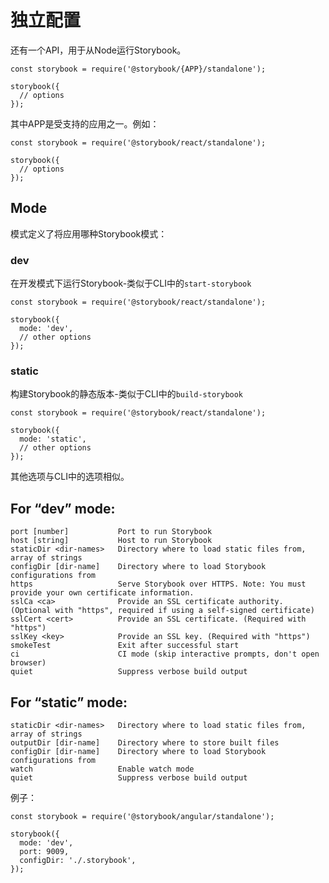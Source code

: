 # 独立配置

还有一个API，用于从Node运行Storybook。

```text
const storybook = require('@storybook/{APP}/standalone');

storybook({
  // options
});
```

其中APP是受支持的应用之一。例如：

```text
const storybook = require('@storybook/react/standalone');

storybook({
  // options
});
```

## Mode

模式定义了将应用哪种Storybook模式：

### dev

在开发模式下运行Storybook-类似于CLI中的`start-storybook`

```text
const storybook = require('@storybook/react/standalone');

storybook({
  mode: 'dev',
  // other options
});
```

### static

构建Storybook的静态版本-类似于CLI中的`build-storybook`

```text
const storybook = require('@storybook/react/standalone');

storybook({
  mode: 'static',
  // other options
});
```

其他选项与CLI中的选项相似。

## For “dev” mode:

```text
port [number]           Port to run Storybook
host [string]           Host to run Storybook
staticDir <dir-names>   Directory where to load static files from, array of strings
configDir [dir-name]    Directory where to load Storybook configurations from
https                   Serve Storybook over HTTPS. Note: You must provide your own certificate information.
sslCa <ca>              Provide an SSL certificate authority. (Optional with "https", required if using a self-signed certificate)
sslCert <cert>          Provide an SSL certificate. (Required with "https")
sslKey <key>            Provide an SSL key. (Required with "https")
smokeTest               Exit after successful start
ci                      CI mode (skip interactive prompts, don't open browser)
quiet                   Suppress verbose build output
```

## For “static” mode:

```text
staticDir <dir-names>   Directory where to load static files from, array of strings
outputDir [dir-name]    Directory where to store built files
configDir [dir-name]    Directory where to load Storybook configurations from
watch                   Enable watch mode
quiet                   Suppress verbose build output
```

例子：

```text
const storybook = require('@storybook/angular/standalone');

storybook({
  mode: 'dev',
  port: 9009,
  configDir: './.storybook',
});
```



